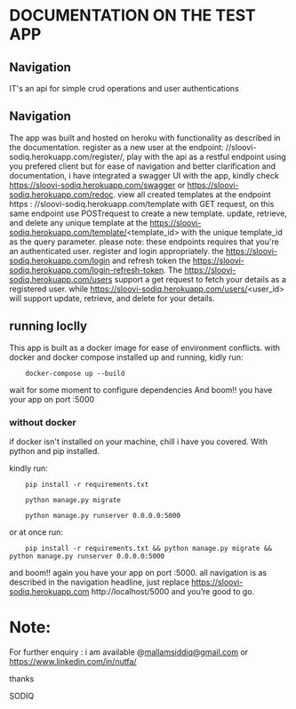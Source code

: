 # DOCUMENTATION ON THE TEST APP



## Navigation

IT's an api for simple crud operations and user authentications

## Navigation

The app was built and hosted on heroku with functionality as described in the documentation. register as a new user at the endpoint: //sloovi-sodiq.herokuapp.com/register/, play with the api as a restful endpoint using you prefered client but for ease of navigation and better clarification and documentation, i have integrated a swagger UI with the app, kindly check https://sloovi-sodiq.herokuapp.com/swagger or https://sloovi-sodiq.herokuapp.com/redoc. view all created templates at the endpoint https : //sloovi-sodiq.herokuapp.com/template with GET request, on this same endpoint use POSTrequest to create a new template. update, retrieve, and delete any unique template at the https://sloovi-sodiq.herokuapp.com/template/<template_id>  with the unique template_id as the query parameter. please note: these endpoints requires that you're an authenticated user. register and login appropriately. the https://sloovi-sodiq.herokuapp.com/login and refresh token the https://sloovi-sodiq.herokuapp.com/login-refresh-token. The 
https://sloovi-sodiq.herokuapp.com/users support a get request to fetch your details as a registered user. while https://sloovi-sodiq.herokuapp.com/users/<user_id>  will support update, retrieve, and delete for your details. 

## running loclly

This app is built as a docker image for ease of environment conflicts. with docker and docker compose installed up and running, kidly run:

		docker-compose up --build

wait for some moment to configure dependencies And boom!! you have your app on port :5000

### without docker

if docker isn't installed on your machine, chill i have you covered. With python and pip installed. 

kindly run:

		pip install -r requirements.txt

		python manage.py migrate

		python manage.py runserver 0.0.0.0:5000

or at once run:

		pip install -r requirements.txt && python manage.py migrate && python manage.py runserver 0.0.0.0:5000

and boom!! again you have your app on port :5000. all navigation is as described in the navigation headline, just replace https://sloovi-sodiq.herokuapp.com http://localhost/5000 and you’re good to go.
  
# Note:

For further enquiry : i am available @mallamsiddiq@gmail.com or https://www.linkedin.com/in/nutfa/ 

thanks 

SODIQ


